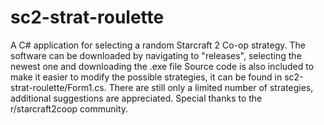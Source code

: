 # sc2-strat-roulette
A C# application for selecting a random Starcraft 2 Co-op strategy.
The software can be downloaded by navigating to "releases", selecting the newest one and downloading the .exe file
Source code is also included to make it easier to modify the possible strategies, it can be found in sc2-strat-roulette/Form1.cs.
There are still only a limited number of strategies, additional suggestions are appreciated.
Special thanks to the r/starcraft2coop community.
